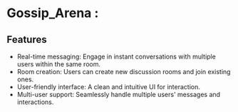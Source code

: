 # Gossip_Arena :

## Features

- Real-time messaging: Engage in instant conversations with multiple users within the same room.
- Room creation: Users can create new discussion rooms and join existing ones.
- User-friendly interface: A clean and intuitive UI for interaction.
- Multi-user support: Seamlessly handle multiple users' messages and interactions.
